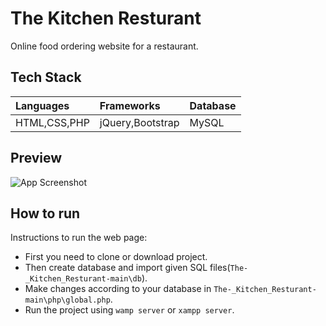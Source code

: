 
# The Kitchen Resturant

Online food ordering website for a restaurant.


## Tech Stack

| Languages | Frameworks     | Database                |
| :-------- | :------- | :------------------------- |
| HTML,CSS,PHP | jQuery,Bootstrap | MySQL |



## Preview

![App Screenshot](assets/img/readmeImage.gif)


## How to run

Instructions to run the web page:

- First you need to clone or download project.
- Then create database and import given SQL files(`The-_Kitchen_Resturant-main\db`).
- Make changes according to your database in `The-_Kitchen_Resturant-main\php\global.php`.
- Run the project using `wamp server` or `xampp server`.

